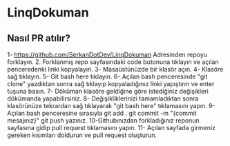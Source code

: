 # LinqDokuman

## Nasıl PR atılır?

1- https://github.com/SerkanDotDev/LinqDokuman Adresinden repoyu forklayın.
2. Forklanmış repo sayfasındaki code butonuna tıklayın ve açılan penceredenki linki kopyalayın.
3- Masaüstünüzde bir klasör açın.
4- Klasöre sağ tıklayın.
5- Git bash here tıklayın.
6- Açılan bash penceresinde "git clone" yazdıktan sonra sağ tıklayıp kopyaladığınız linki yapıştırın ve enter tuşuna basın.
7- Döküman klasöre geldiğine göre istediğiniz değişikleri dökümanda yapabilirsiniz.
8- Değişikliklerinizi tamamladıktan sonra klasörünüze tekrardan sağ tıklayarak "git bash here" tıklamasını yapın.
9- Açılan bash penceresine sırasıyla 
git add .
git commit -m "{commit mesajınız}"
git push  yazınız.
10-Githubınızdan forkladığınız reponun sayfasına gidip pull request tıklamasını yapın.
11- Açılan sayfada girmeniz gereken kısımları doldurun ve pull request oluşturun.
